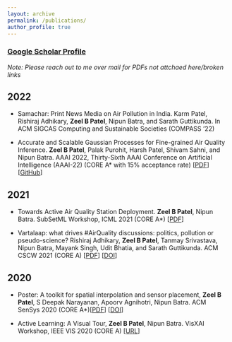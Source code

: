 ```yaml
---
layout: archive
permalink: /publications/
author_profile: true
---
```


<h3><a style="text-decoration:underline" href="https://scholar.google.com/citations?user=7LY1_u4AAAAJ&hl=en">Google Scholar Profile</a></h3>

*Note: Please reach out to me over mail for PDFs not attchaed here/broken links*

## 2022
* Samachar: Print News Media on Air Pollution in India. Karm Patel, Rishiraj Adhikary, **Zeel B Patel**, Nipun Batra, and Sarath Guttikunda. In ACM SIGCAS Computing and Sustainable Societies (COMPASS ’22)

* Accurate and Scalable Gaussian Processes for Fine-grained Air Quality Inference. **Zeel B Patel**, Palak Purohit, Harsh Patel, Shivam Sahni, and Nipun Batra. AAAI 2022, Thirty-Sixth AAAI Conference on Artificial Intelligence (AAAI-22) (CORE A* with 15% acceptance rate) [[PDF](https://nipunbatra.github.io/papers/2022/aaai_22_air.pdf)] [[GitHub](https://github.com/patel-zeel/AAAI22)]

## 2021
* Towards Active Air Quality Station Deployment. **Zeel B Patel**, Nipun Batra. SubSetML Workshop, ICML 2021 (CORE A*) [[PDF](https://github.com/patel-zeel/patel-zeel.github.io/blob/master/_publications/papers/SubSetML21.pdf)]

* Vartalaap: what drives #AirQuality discussions: politics, pollution or pseudo-science? Rishiraj Adhikary, **Zeel B Patel**, Tanmay Srivastava, Nipun Batra, Mayank Singh, Udit Bhatia, and Sarath Guttikunda. ACM CSCW 2021 (CORE A) [[PDF](https://nipunbatra.github.io/papers/2021/vartalaap.pdf)] [[DOI](https://dl.acm.org/doi/abs/10.1145/3449170)]

## 2020
* Poster: A toolkit for spatial interpolation and sensor placement, **Zeel B Patel**, S Deepak Narayanan, Apoorv Agnihotri, Nipun Batra. ACM SenSys 2020 (CORE A*)[[PDF](https://github.com/patel-zeel/patel-zeel.github.io/blob/master/_publications/papers/polire.pdf)] [[DOI](https://dl.acm.org/doi/abs/10.1145/3384419.3430407)]

* Active Learning: A Visual Tour, **Zeel B Patel**, Nipun Batra. VisXAI Workshop, IEEE VIS 2020 (CORE A) [[URL](https://patel-zeel.github.io/active-learning-visualization)]
